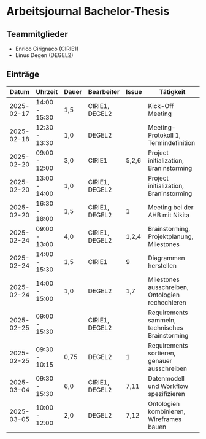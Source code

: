 # Arbeitsjournal Bachelor-Thesis

## Teammitglieder
- Enrico Cirignaco (CIRIE1)
- Linus Degen (DEGEL2)

## Einträge

| Datum      | Uhrzeit       | Dauer | Bearbeiter     | Issue | Tätigkeit                                         |
|------------|---------------|-------|----------------|-------|---------------------------------------------------|
| 2025-02-17 | 14:00 - 15:30 | 1,5   | CIRIE1, DEGEL2 |       | Kick-Off Meeting                                  |
| 2025-02-18 | 12:30 - 13:30 | 1,0   | DEGEL2         |       | Meeting-Protokoll 1, Termindefinition             |
| 2025-02-20 | 09:00 - 12:00 | 3,0   | CIRIE1         | 5,2,6 | Project initialization, Braninstorming            |
| 2025-02-20 | 13:00 - 14:00 | 1,0   | CIRIE1, DEGEL2 |       | Project initialization, Braninstorming            |
| 2025-02-20 | 16:30 - 18:00 | 1,5   | CIRIE1, DEGEL2 | 1     | Meeting bei der AHB mit Nikita                    |
| 2025-02-24 | 09:00 - 13:00 | 4,0   | CIRIE1, DEGEL2 | 1,2,4 | Brainstorming, Projektplanung, Milestones         |
| 2025-02-24 | 14:00 - 15:30 | 1,5   | CIRIE1         | 9     | Diagrammen herstellen                             |
| 2025-02-24 | 14:00 - 15:00 | 1,0   | DEGEL2         | 1,7   | Milestones ausschreiben, Ontologien rechechieren  |
| 2025-02-25 | 09:00 - 15:30 |       | CIRIE1, DEGEL2 |       | Requirements sammeln, technisches Brainstorming   |
| 2025-02-25 | 09:30 - 10:15 | 0,75  | DEGEL2         | 1     | Requirements sortieren, genauer ausschreiben      |
| 2025-03-04 | 09:30 - 15:30 | 6,0   | CIRIE1, DEGEL2 | 7,11  | Datenmodell und Workflow spezifizieren            |
| 2025-03-05 | 10:00 - 12:00 | 2,0   | DEGEL2         | 7,12  | Ontologien kombinieren, Wireframes bauen          |